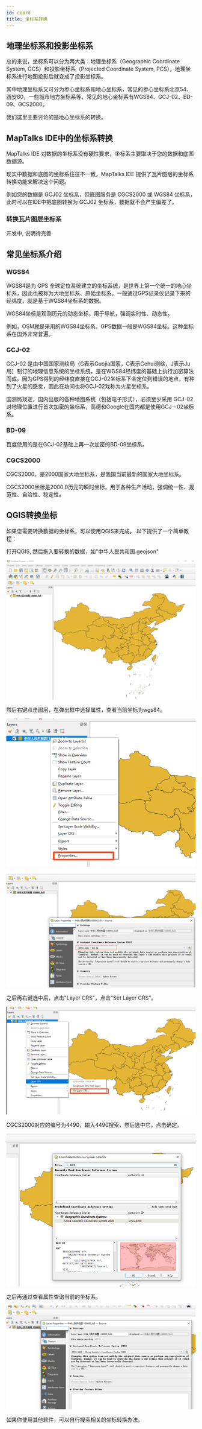 ```yaml
---
id: coord
title: 坐标系转换
---
```


## 地理坐标系和投影坐标系

总的来说，坐标系可以分为两大类：地理坐标系（Geographic Coordinate System, GCS）和投影坐标系（Projected Coordinate System, PCS），地理坐标系进行地图投影后就变成了投影坐标系。

其中地理坐标系又可分为参心坐标系和地心坐标系，常见的参心坐标系北京54、西安80，一些城市地方坐标系等，常见的地心坐标系有WGS84、GCJ-02、BD-09、GCS2000。

我们这里主要讨论的是地心坐标系的转换。

## MapTalks IDE中的坐标系转换

MapTalks IDE 对数据的坐标系没有硬性要求，坐标系主要取决于您的数据和底图数据源。 

现实中数据和底图的坐标系往往不一致，MapTalks IDE 提供了瓦片图层的坐标系转换功能来解决这个问题。

例如您的数据是 GCJ02 坐标系，但底图服务是 CGCS2000 或 WGS84 坐标系，此时可以在IDE中把底图转换为 GCJ02 坐标系，数据就不会产生偏差了。

### 转换瓦片图层坐标系

开发中, 说明待完善

## 常见坐标系介绍

### WGS84

WGS84是为 GPS 全球定位系统建立的坐标系统，是世界上第一个统一的地心坐标系，因此也被称为大地坐标系、原始坐标系。一般通过GPS记录仪记录下来的经纬度，就是基于WGS84坐标系的数据。

WGS84坐标是观测历元的动态坐标，用于导航，强调实时性、动态性。

例如，OSM就是采用的WGS84坐标系。GPS数据一般是WGS84坐标。这种坐标系在国外非常普遍。

### GCJ-02

GCJ-02 是由中国国家测绘局（G表示Guojia国家，C表示Cehui测绘，J表示Ju局）制订的地理信息系统的坐标系统，是在WGS84经纬度的基础上执行加密算法而成。因为GPS得到的经纬度直接在GCJ-02坐标系下会定位到错误的地点，有种到了火星的感觉，因此在坊间也将GCJ-02戏称为火星坐标系。

国测局规定，国内出版的各种地图系统（包括电子形式），必须至少采用 GCJ-02 对地理位置进行首次加密的坐标系，高德和Google在国内都是使用GCJ－02坐标系。

### BD-09

百度使用的是在GCJ-02基础上再一次加密的BD-09坐标系。

### CGCS2000

CGCS2000，是2000国家大地坐标系，是我国当前最新的国家大地坐标系。

CGCS2000坐标是2000.0历元的瞬时坐标，用于各种生产活动，强调统一性、规范性、自洽性、稳定性。

## QGIS转换坐标

如果您需要转换数据的坐标系，可以使用QGIS来完成。 以下提供了一个简单教程：

打开QGIS, 然后拖入要转换的数据，如"中华人民共和国.geojson"

![坐标系](./assets/coord-1.png)

然后右键点击图层，在弹出框中选择属性，查看当前坐标为wgs84。

![坐标系](./assets/coord-2.png)

![坐标系](./assets/coord-3.png)

之后再右键选中后，点击"Layer CRS"，点击"Set Layer CRS"。

![坐标系](./assets/coord-4.png)

CGCS2000对应的编号为4490，输入4490搜索，然后选中它，点击确定。

![坐标系](./assets/coord-5.png)

之后再通过查看属性查询当前的坐标系。

![坐标系](./assets/coord-6.png)

如果你使用其他软件，可以自行搜索相关的坐标转换办法。